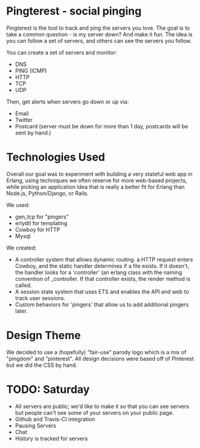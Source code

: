 
Pingterest - social pinging
==========
Pingterest is the tool to track and ping the servers you love. 
The goal is to take a common question - is my server down? And make it fun. 
The idea is you can follow a set of servers, and others can see the servers you follow.


You can create a set of servers and monitor:

* DNS
* PING (ICMP)
* HTTP
* TCP
* UDP

Then, get alerts when servers go down or up via:

* Email
* Twitter
* Postcard (server must be down for more than 1 day, postcards will be sent by hand.)



Technologies Used
=================

Overall our goal was to experiment with building a very stateful web app in Erlang, using
techniques we often reserve for more web-based projects, while picking an application
idea that is really a better fit for Erlang than Node.js, Python/Django, or Rails.

We used:

* gen_tcp for "pingers"
* erlydtl for templating
* Cowboy for HTTP
* Mysql

We created:

* A controller system that allows dynamic routing. a HTTP request enters Cowboy, and 
  the static handler determines if a file exists. If it doesn't, the handler looks for a
  'controller' (an erlang class with the naming convention of <route>_controller. If that
  controller exists, the render method is called.
* A session state system that uses ETS and enables the API and web to track user sessions.
* Custom behaviors for 'pingers' that allow us to add additional pingers later.

Design Theme
============

We decided to use a (hopefully) "fair-use" parody logo which is a mix of "pingdom" and
"pinterest". All design decisions were based off of Pinterest but we did the CSS by hand.

TODO: Saturday
==============
* All servers are public; we'd like to make it so that you can see servers but people can't see
  some of your servers on your public page.
* Github and Travis-CI integration
* Pausing Servers
* Chat
* History is tracked for servers
